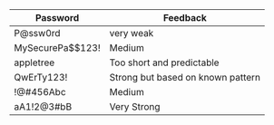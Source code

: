 | Password         |  Feedback                           |
|------------------|-------------------------------------|
| P@ssw0rd         | very weak                           |
| MySecurePa$$123! | Medium                              |
| appletree        | Too short and predictable           |
| QwErTy123!       | Strong but based on known pattern   |
| !@#456Abc        | Medium                              |
| aA1!2@3#bB       | Very Strong                         |
